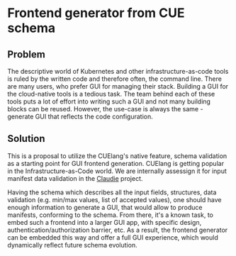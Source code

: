 # Frontend generator from CUE schema

## Problem

The descriptive world of Kubernetes and other infrastructure-as-code tools is ruled by the written code and therefore often, the command line. There are many users, who prefer GUI for managing their stack. Building a GUI for the cloud-native tools is a tedious task. The team behind each of these tools puts a lot of effort into writing such a GUI and not many building blocks can be reused. However, the use-case is always the same - generate GUI that reflects the code configuration.

## Solution

This is a proposal to utilize the CUElang's native feature, schema validation as a starting point for GUI frontend generation. CUElang is getting popular in the Infrastructure-as-Code world. We are internally assessign it for input manifest data validation in the [Claudie](https://www.github.com/berops/claudie) project.

Having the schema which describes all the input fields, structures, data validation (e.g. min/max values, list of accepted values), one should have enough information to generate a GUI, that would allow to produce manifests, conforming to the schema. From there, it's a known task, to embed such a frontend into a larger GUI app, with specific design, authentication/authorization barrier, etc. As a result, the frontend generator can be embedded this way and offer a full GUI experience, which would dynamically reflect future schema evolution.
